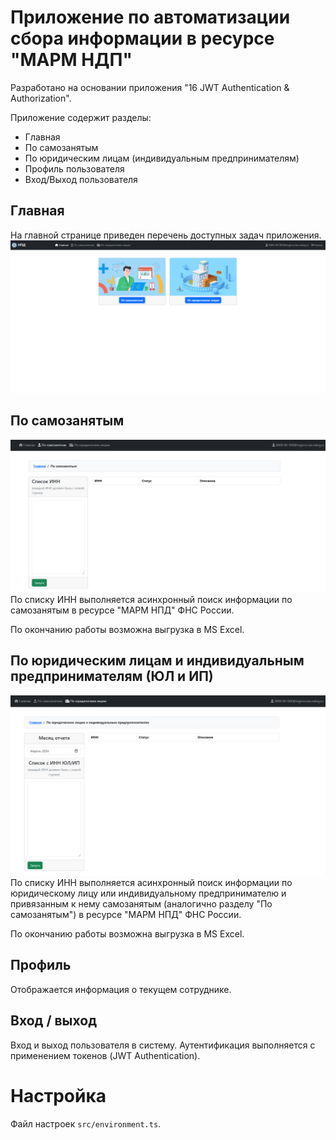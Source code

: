 # Приложение по автоматизации сбора информации в ресурсе "МАРМ НДП"

Разработано на основании приложения "16 JWT Authentication & Authorization".

Приложение содержит разделы:
- Главная
- По самозанятым
- По юридическим лицам (индивидуальным предпринимателям)
- Профиль пользователя
- Вход/Выход пользователя

## Главная
На главной странице приведен перечень доступных задач приложения.
![Главная](readme_files/main.png)

## По самозанятым
![По самозанятым](readme_files/fl.png)
По списку ИНН выполняется асинхронный поиск информации по самозанятым в ресурсе "МАРМ НПД" ФНС России.

По окончанию работы возможна выгрузка в MS Excel.


## По юридическим лицам и индивидуальным предпринимателям (ЮЛ и ИП)
![По самозанятым](readme_files/ul.png)
По списку ИНН выполняется асинхронный поиск информации по юридическому лицу или индивидуальному предпринимателю и привязанным к нему самозанятым (аналогично разделу "По самозанятым") в ресурсе "МАРМ НПД" ФНС России.

По окончанию работы возможна выгрузка в MS Excel.

## Профиль
Отображается информация о текущем сотруднике.

## Вход / выход
Вход и выход пользователя в систему. Аутентификация выполняется с применением токенов (JWT Authentication).


# Настройка
Файл настроек `src/environment.ts`.

